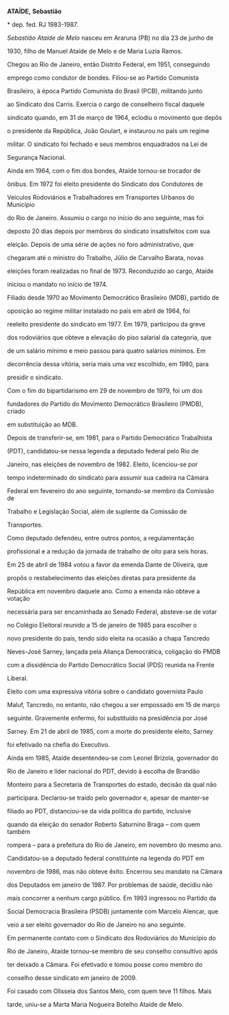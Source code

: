 **ATAÍDE,** **Sebastião**



\* dep. fed. RJ 1983-1987.



*Sebastião Ataíde de Melo* nasceu em Araruna (PB) no dia 23 de junho de

1930, filho de Manuel Ataíde de Melo e de Maria Luzia Ramos.



Chegou ao Rio de Janeiro, então Distrito Federal, em 1951, conseguindo

emprego como condutor de bondes. Filiou-se ao Partido Comunista

Brasileiro, à época Partido Comunista do Brasil (PCB), militando junto

ao Sindicato dos Carris. Exercia o cargo de conselheiro fiscal daquele

sindicato quando, em 31 de março de 1964, eclodiu o movimento que depôs

o presidente da República, João Goulart, e instaurou no país um regime

militar. O sindicato foi fechado e seus membros enquadrados na Lei de

Segurança Nacional.



Ainda em 1964, com o fim dos bondes, Ataíde tornou-se trocador de

ônibus. Em 1972 foi eleito presidente do Sindicato dos Condutores de

Veículos Rodoviários e Trabalhadores em Transportes Urbanos do Município

do Rio de Janeiro. Assumiu o cargo no início do ano seguinte, mas foi

deposto 20 dias depois por membros do sindicato insatisfeitos com sua

eleição. Depois de uma série de ações no foro administrativo, que

chegaram até o ministro do Trabalho, Júlio de Carvalho Barata, novas

eleições foram realizadas no final de 1973. Reconduzido ao cargo, Ataíde

iniciou o mandato no início de 1974.



Filiado desde 1970 ao Movimento Democrático Brasileiro (MDB), partido de

oposição ao regime militar instalado no país em abril de 1964, foi

reeleito presidente do sindicato em 1977. Em 1979, participou da greve

dos rodoviários que obteve a elevação do piso salarial da categoria, que

de um salário mínimo e meio passou para quatro salários mínimos. Em

decorrência dessa vitória, seria mais uma vez escolhido, em 1980, para

presidir o sindicato.



Com o fim do bipartidarismo em 29 de novembro de 1979, foi um dos

fundadores do Partido do Movimento Democrático Brasileiro (PMDB), criado

em substituição ao MDB.



Depois de transferir-se, em 1981, para o Partido Democrático Trabalhista

(PDT), candidatou-se nessa legenda a deputado federal pelo Rio de

Janeiro, nas eleições de novembro de 1982. Eleito, licenciou-se por

tempo indeterminado do sindicato para assumir sua cadeira na Câmara

Federal em fevereiro do ano seguinte, tornando-se membro da Comissão de

Trabalho e Legislação Social, além de suplente da Comissão de

Transportes.



Como deputado defendeu, entre outros pontos, a regulamentação

profissional e a redução da jornada de trabalho de oito para seis horas.

Em 25 de abril de 1984 votou a favor da emenda Dante de Oliveira, que

propôs o restabelecimento das eleições diretas para presidente da

República em novembro daquele ano. Como a emenda não obteve a votação

necessária para ser encaminhada ao Senado Federal, absteve-se de votar

no Colégio Eleitoral reunido a 15 de janeiro de 1985 para escolher o

novo presidente do país, tendo sido eleita na ocasião a chapa Tancredo

Neves-José Sarney, lançada pela Aliança Democrática, coligação do PMDB

com a dissidência do Partido Democrático Social (PDS) reunida na Frente

Liberal.



Eleito com uma expressiva vitória sobre o candidato governista Paulo

Maluf, Tancredo, no entanto, não chegou a ser empossado em 15 de março

seguinte. Gravemente enfermo, foi substituído na presidência por José

Sarney. Em 21 de abril de 1985, com a morte do presidente eleito, Sarney

foi efetivado na chefia do Executivo.



Ainda em 1985, Ataíde desentendeu-se com Leonel Brizola, governador do

Rio de Janeiro e líder nacional do PDT, devido à escolha de Brandão

Monteiro para a Secretaria de Transportes do estado, decisão da qual não

participara. Declarou-se traído pelo governador e, apesar de manter-se

filiado ao PDT, distanciou-se da vida política do partido, inclusive

quando da eleição do senador Roberto Saturnino Braga – com quem também

rompera – para a prefeitura do Rio de Janeiro, em novembro do mesmo ano.



Candidatou-se a deputado federal constituinte na legenda do PDT em

novembro de 1986, mas não obteve êxito. Encerrou seu mandato na Câmara

dos Deputados em janeiro de 1987. Por problemas de saúde, decidiu não

mais concorrer a nenhum cargo público. Em 1993 ingressou no Partido da

Social Democracia Brasileira (PSDB) juntamente com Marcelo Alencar, que

veio a ser eleito governador do Rio de Janeiro no ano seguinte.



Em permanente contato com o Sindicato dos Rodoviários do Município do

Rio de Janeiro, Ataíde tornou-se membro de seu conselho consultivo após

ter deixado a Câmara. Foi efetivado e tomou posse como membro do

conselho desse sindicato em janeiro de 2009.



Foi casado com Olisseia dos Santos Melo, com quem teve 11 filhos. Mais

tarde, uniu-se a Marta Maria Nogueira Botelho Ataíde de Melo.



